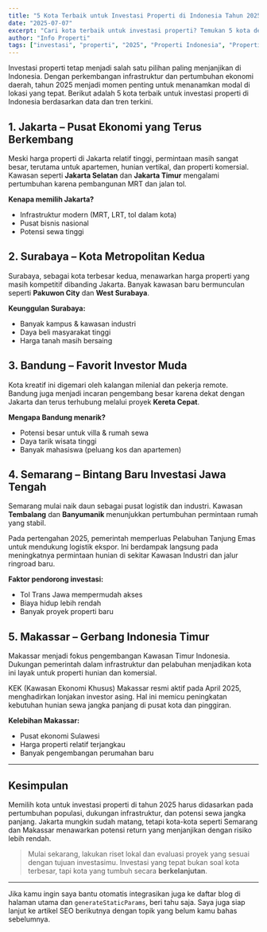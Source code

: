 ```yaml
---
title: "5 Kota Terbaik untuk Investasi Properti di Indonesia Tahun 2025"
date: "2025-07-07"
excerpt: "Cari kota terbaik untuk investasi properti? Temukan 5 kota dengan potensi pertumbuhan tinggi dan infrastruktur strategis di Indonesia pada tahun 2025."
author: "Info Properti"
tags: ["investasi", "properti", "2025", "Properti Indonesia", "Properti 2025"]
---
```



Investasi properti tetap menjadi salah satu pilihan paling menjanjikan di Indonesia. Dengan perkembangan infrastruktur dan pertumbuhan ekonomi daerah, tahun 2025 menjadi momen penting untuk menanamkan modal di lokasi yang tepat. Berikut adalah 5 kota terbaik untuk investasi properti di Indonesia berdasarkan data dan tren terkini.

## 1. Jakarta – Pusat Ekonomi yang Terus Berkembang

Meski harga properti di Jakarta relatif tinggi, permintaan masih sangat besar, terutama untuk apartemen, hunian vertikal, dan properti komersial. Kawasan seperti **Jakarta Selatan** dan **Jakarta Timur** mengalami pertumbuhan karena pembangunan MRT dan jalan tol.

**Kenapa memilih Jakarta?**
- Infrastruktur modern (MRT, LRT, tol dalam kota)
- Pusat bisnis nasional
- Potensi sewa tinggi

## 2. Surabaya – Kota Metropolitan Kedua

Surabaya, sebagai kota terbesar kedua, menawarkan harga properti yang masih kompetitif dibanding Jakarta. Banyak kawasan baru bermunculan seperti **Pakuwon City** dan **West Surabaya**.

**Keunggulan Surabaya:**
- Banyak kampus & kawasan industri
- Daya beli masyarakat tinggi
- Harga tanah masih bersaing

## 3. Bandung – Favorit Investor Muda

Kota kreatif ini digemari oleh kalangan milenial dan pekerja remote. Bandung juga menjadi incaran pengembang besar karena dekat dengan Jakarta dan terus terhubung melalui proyek **Kereta Cepat**.

**Mengapa Bandung menarik?**
- Potensi besar untuk villa & rumah sewa
- Daya tarik wisata tinggi
- Banyak mahasiswa (peluang kos dan apartemen)

## 4. Semarang – Bintang Baru Investasi Jawa Tengah

Semarang mulai naik daun sebagai pusat logistik dan industri. Kawasan **Tembalang** dan **Banyumanik** menunjukkan pertumbuhan permintaan rumah yang stabil.

Pada pertengahan 2025, pemerintah memperluas Pelabuhan Tanjung Emas untuk mendukung logistik ekspor. Ini berdampak langsung pada meningkatnya permintaan hunian di sekitar Kawasan Industri dan jalur ringroad baru.

**Faktor pendorong investasi:**
- Tol Trans Jawa mempermudah akses
- Biaya hidup lebih rendah
- Banyak proyek properti baru


## 5. Makassar – Gerbang Indonesia Timur

Makassar menjadi fokus pengembangan Kawasan Timur Indonesia. Dukungan pemerintah dalam infrastruktur dan pelabuhan menjadikan kota ini layak untuk properti hunian dan komersial.

KEK (Kawasan Ekonomi Khusus) Makassar resmi aktif pada April 2025, menghadirkan lonjakan investor asing. Hal ini memicu peningkatan kebutuhan hunian sewa jangka panjang di pusat kota dan pinggiran.

**Kelebihan Makassar:**
- Pusat ekonomi Sulawesi
- Harga properti relatif terjangkau
- Banyak pengembangan perumahan baru

---

## Kesimpulan

Memilih kota untuk investasi properti di tahun 2025 harus didasarkan pada pertumbuhan populasi, dukungan infrastruktur, dan potensi sewa jangka panjang. Jakarta mungkin sudah matang, tetapi kota-kota seperti Semarang dan Makassar menawarkan potensi return yang menjanjikan dengan risiko lebih rendah.

> Mulai sekarang, lakukan riset lokal dan evaluasi proyek yang sesuai dengan tujuan investasimu. Investasi yang tepat bukan soal kota terbesar, tapi kota yang tumbuh secara **berkelanjutan**.

---

Jika kamu ingin saya bantu otomatis integrasikan juga ke daftar blog di halaman utama dan `generateStaticParams`, beri tahu saja. Saya juga siap lanjut ke artikel SEO berikutnya dengan topik yang belum kamu bahas sebelumnya.
